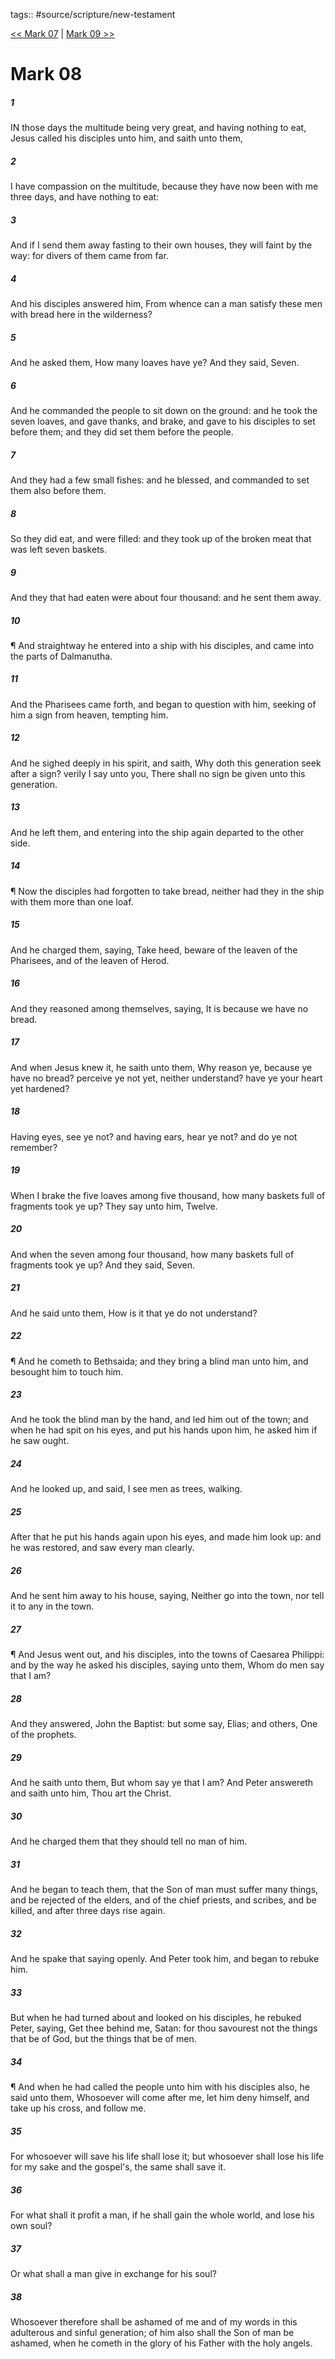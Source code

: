 tags:: #source/scripture/new-testament

[<< Mark 07](/New_Testament/02_Mark/Mark_07.md) | [Mark 09 >>](/New_Testament/02_Mark/Mark_09.md)

# Mark 08

##### 1

IN those days the multitude being very great, and having nothing to eat, Jesus called his disciples unto him, and saith unto them,

##### 2

I have compassion on the multitude, because they have now been with me three days, and have nothing to eat:

##### 3

And if I send them away fasting to their own houses, they will faint by the way: for divers of them came from far.

##### 4

And his disciples answered him, From whence can a man satisfy these men with bread here in the wilderness?

##### 5

And he asked them, How many loaves have ye? And they said, Seven.

##### 6

And he commanded the people to sit down on the ground: and he took the seven loaves, and gave thanks, and brake, and gave to his disciples to set before them; and they did set them before the people.

##### 7

And they had a few small fishes: and he blessed, and commanded to set them also before them.

##### 8

So they did eat, and were filled: and they took up of the broken meat that was left seven baskets.

##### 9

And they that had eaten were about four thousand: and he sent them away.

##### 10

¶ And straightway he entered into a ship with his disciples, and came into the parts of Dalmanutha.

##### 11

And the Pharisees came forth, and began to question with him, seeking of him a sign from heaven, tempting him.

##### 12

And he sighed deeply in his spirit, and saith, Why doth this generation seek after a sign? verily I say unto you, There shall no sign be given unto this generation.

##### 13

And he left them, and entering into the ship again departed to the other side.

##### 14

¶ Now the disciples had forgotten to take bread, neither had they in the ship with them more than one loaf.

##### 15

And he charged them, saying, Take heed, beware of the leaven of the Pharisees, and of the leaven of Herod.

##### 16

And they reasoned among themselves, saying, It is because we have no bread.

##### 17

And when Jesus knew it, he saith unto them, Why reason ye, because ye have no bread? perceive ye not yet, neither understand? have ye your heart yet hardened?

##### 18

Having eyes, see ye not? and having ears, hear ye not? and do ye not remember?

##### 19

When I brake the five loaves among five thousand, how many baskets full of fragments took ye up? They say unto him, Twelve.

##### 20

And when the seven among four thousand, how many baskets full of fragments took ye up? And they said, Seven.

##### 21

And he said unto them, How is it that ye do not understand?

##### 22

¶ And he cometh to Bethsaida; and they bring a blind man unto him, and besought him to touch him.

##### 23

And he took the blind man by the hand, and led him out of the town; and when he had spit on his eyes, and put his hands upon him, he asked him if he saw ought.

##### 24

And he looked up, and said, I see men as trees, walking.

##### 25

After that he put his hands again upon his eyes, and made him look up: and he was restored, and saw every man clearly.

##### 26

And he sent him away to his house, saying, Neither go into the town, nor tell it to any in the town.

##### 27

¶ And Jesus went out, and his disciples, into the towns of Caesarea Philippi: and by the way he asked his disciples, saying unto them, Whom do men say that I am?

##### 28

And they answered, John the Baptist: but some say, Elias; and others, One of the prophets.

##### 29

And he saith unto them, But whom say ye that I am? And Peter answereth and saith unto him, Thou art the Christ.

##### 30

And he charged them that they should tell no man of him.

##### 31

And he began to teach them, that the Son of man must suffer many things, and be rejected of the elders, and of the chief priests, and scribes, and be killed, and after three days rise again.

##### 32

And he spake that saying openly. And Peter took him, and began to rebuke him.

##### 33

But when he had turned about and looked on his disciples, he rebuked Peter, saying, Get thee behind me, Satan: for thou savourest not the things that be of God, but the things that be of men.

##### 34

¶ And when he had called the people unto him with his disciples also, he said unto them, Whosoever will come after me, let him deny himself, and take up his cross, and follow me.

##### 35

For whosoever will save his life shall lose it; but whosoever shall lose his life for my sake and the gospel's, the same shall save it.

##### 36

For what shall it profit a man, if he shall gain the whole world, and lose his own soul?

##### 37

Or what shall a man give in exchange for his soul?

##### 38

Whosoever therefore shall be ashamed of me and of my words in this adulterous and sinful generation; of him also shall the Son of man be ashamed, when he cometh in the glory of his Father with the holy angels.

